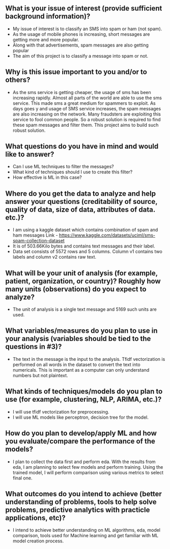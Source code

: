 ## What is your issue of interest (provide sufficient background information)?
- My issue of interest is to classify an SMS into spam or ham (not spam).
- As the usage of mobile phones is increasing, short messages are getting more and more popular.
- Along with that advertisements, spam messages are also getting popular
- The aim of this project is to classify a message into spam or not.
## Why is this issue important to you and/or to others?
- As the sms service is getting cheaper, the usage of sms has been increasing rapidly. Almost all parts of the world are able to use the sms service. This made sms a great medium for spammers to exploit. As days goes y and usage of SMS service increases, the spam messages are also increasing on the network. Many fraudsters are exploiting this service to fool common people.
So a robust solution is required to find these spam messages and filter them. This project aims to build such robust solution.
## What questions do you have in mind and would like to answer?
- Can I use ML techniques to filter the messages? 
- What kind of techniques should I use to create this filter?
- How effective is ML in this case?
## Where do you get the data to analyze and help answer your questions (creditability of source, quality of data, size of data, attributes of data. etc.)?
- I am using a kaggle dataset which contains combination of spam and ham messages
Link - https://www.kaggle.com/datasets/uciml/sms-spam-collection-dataset
- It is of 503.66Kilo bytes and contains text messages and their label.
- Data set consists of 5572 rows and 5 columns. Column v1 contains two labels and column v2 contains raw text.
## What will be your unit of analysis (for example, patient, organization, or country)? Roughly how many units (observations) do you expect to analyze?
- The unit of analysis is a single text message and 5169 such units are used.
## What variables/measures do you plan to use in your analysis (variables should be tied to the questions in #3)?
- The text in the message is the input to the analysis. Tfidf vectorization is performed on all words in the dataset to convert the text into numericals. This is important as a computer can only understand numbers but not plaintext.
## What kinds of techniques/models do you plan to use (for example, clustering, NLP, ARIMA, etc.)?
- I will use tfidf vectorization for preprocessing.
- I will use ML models like perceptron, decision tree for the model.
## How do you plan to develop/apply ML and how you evaluate/compare the performance of the models?
- I plan to collect the data first and perform eda. With the results from eda, I am planning to select few models and perform training. Using the trained model, I will perform comparison using various metrics to select final one.
## What outcomes do you intend to achieve (better understanding of problems, tools to help solve problems, predictive analytics with practicle applications, etc)?
- I intend to achieve better understanding on ML algorithms, eda, model comparison, tools used for Machine learning and get familiar with ML model creation process.


